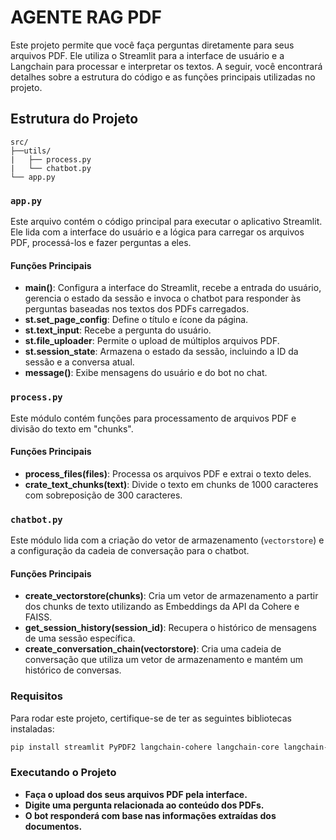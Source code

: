 # AGENTE RAG PDF

Este projeto permite que você faça perguntas diretamente para seus arquivos PDF. Ele utiliza o Streamlit para a interface de usuário e a Langchain para processar e interpretar os textos. A seguir, você encontrará detalhes sobre a estrutura do código e as funções principais utilizadas no projeto.

## Estrutura do Projeto
````
src/
├──utils/
|   ├── process.py
|   └── chatbot.py
└── app.py
 ````

### `app.py`

Este arquivo contém o código principal para executar o aplicativo Streamlit. Ele lida com a interface do usuário e a lógica para carregar os arquivos PDF, processá-los e fazer perguntas a eles.

#### Funções Principais

- **main()**: Configura a interface do Streamlit, recebe a entrada do usuário, gerencia o estado da sessão e invoca o chatbot para responder às perguntas baseadas nos textos dos PDFs carregados.
- **st.set_page_config**: Define o título e ícone da página.
- **st.text_input**: Recebe a pergunta do usuário.
- **st.file_uploader**: Permite o upload de múltiplos arquivos PDF.
- **st.session_state**: Armazena o estado da sessão, incluindo a ID da sessão e a conversa atual.
- **message()**: Exibe mensagens do usuário e do bot no chat.

### `process.py`

Este módulo contém funções para processamento de arquivos PDF e divisão do texto em "chunks".

#### Funções Principais

- **process_files(files)**: Processa os arquivos PDF e extrai o texto deles.
- **crate_text_chunks(text)**: Divide o texto em chunks de 1000 caracteres com sobreposição de 300 caracteres.

### `chatbot.py`

Este módulo lida com a criação do vetor de armazenamento (`vectorstore`) e a configuração da cadeia de conversação para o chatbot.

#### Funções Principais

- **create_vectorstore(chunks)**: Cria um vetor de armazenamento a partir dos chunks de texto utilizando as Embeddings da API da Cohere e FAISS.
- **get_session_history(session_id)**: Recupera o histórico de mensagens de uma sessão específica.
- **create_conversation_chain(vectorstore)**: Cria uma cadeia de conversação que utiliza um vetor de armazenamento e mantém um histórico de conversas.

### Requisitos

Para rodar este projeto, certifique-se de ter as seguintes bibliotecas instaladas:

```bash
pip install streamlit PyPDF2 langchain-cohere langchain-core langchain-community python-dotenv
```

### Executando o Projeto
- **Faça o upload dos seus arquivos PDF pela interface.**
- **Digite uma pergunta relacionada ao conteúdo dos PDFs.**
- **O bot responderá com base nas informações extraídas dos documentos.**
